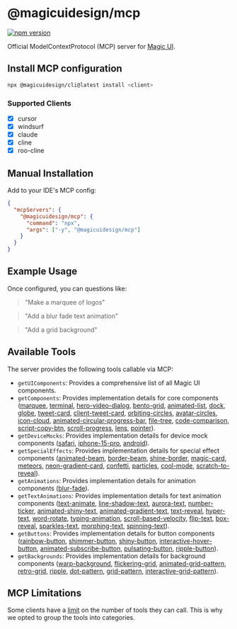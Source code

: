 # @magicuidesign/mcp

[![npm version](https://badge.fury.io/js/@magicuidesign%2Fmcp.svg?icon=si%3Anpm)](https://badge.fury.io/js/@magicuidesign%2Fmcp)

Official ModelContextProtocol (MCP) server for [Magic UI](https://magicui.design/).

## Install MCP configuration

```bash
npx @magicuidesign/cli@latest install <client>
```

### Supported Clients

- [x] cursor
- [x] windsurf
- [x] claude
- [x] cline
- [x] roo-cline

## Manual Installation

Add to your IDE's MCP config:

```json
{
  "mcpServers": {
    "@magicuidesign/mcp": {
      "command": "npx",
      "args": ["-y", "@magicuidesign/mcp"]
    }
  }
}
```

## Example Usage

Once configured, you can questions like:

> "Make a marquee of logos"

> "Add a blur fade text animation"

> "Add a grid background"

## Available Tools

The server provides the following tools callable via MCP:

- `getUIComponents`: Provides a comprehensive list of all Magic UI components.
- `getComponents`: Provides implementation details for core components ([marquee](https://magicui.design/docs/components/marquee), [terminal](https://magicui.design/docs/components/terminal), [hero-video-dialog](https://magicui.design/docs/components/hero-video-dialog), [bento-grid](https://magicui.design/docs/components/bento-grid), [animated-list](https://magicui.design/docs/components/animated-list), [dock](https://magicui.design/docs/components/dock), [globe](https://magicui.design/docs/components/globe), [tweet-card](https://magicui.design/docs/components/tweet-card), [client-tweet-card](https://magicui.design/docs/components/client-tweet-card), [orbiting-circles](https://magicui.design/docs/components/orbiting-circles), [avatar-circles](https://magicui.design/docs/components/avatar-circles), [icon-cloud](https://magicui.design/docs/components/icon-cloud), [animated-circular-progress-bar](https://magicui.design/docs/components/animated-circular-progress-bar), [file-tree](https://magicui.design/docs/components/file-tree), [code-comparison](https://magicui.design/docs/components/code-comparison), [script-copy-btn](https://magicui.design/docs/components/script-copy-btn), [scroll-progress](https://magicui.design/docs/components/scroll-progress), [lens](https://magicui.design/docs/components/lens), [pointer](https://magicui.design/docs/components/pointer)).
- `getDeviceMocks`: Provides implementation details for device mock components ([safari](https://magicui.design/docs/components/safari), [iphone-15-pro](https://magicui.design/docs/components/iphone-15-pro), [android](https://magicui.design/docs/components/android)).
- `getSpecialEffects`: Provides implementation details for special effect components ([animated-beam](https://magicui.design/docs/components/animated-beam), [border-beam](https://magicui.design/docs/components/border-beam), [shine-border](https://magicui.design/docs/components/shine-border), [magic-card](https://magicui.design/docs/components/magic-card), [meteors](https://magicui.design/docs/components/meteors), [neon-gradient-card](https://magicui.design/docs/components/neon-gradient-card), [confetti](https://magicui.design/docs/components/confetti), [particles](https://magicui.design/docs/components/particles), [cool-mode](https://magicui.design/docs/components/cool-mode), [scratch-to-reveal](https://magicui.design/docs/components/scratch-to-reveal)).
- `getAnimations`: Provides implementation details for animation components ([blur-fade](https://magicui.design/docs/components/blur-fade)).
- `getTextAnimations`: Provides implementation details for text animation components ([text-animate](https://magicui.design/docs/components/text-animate), [line-shadow-text](https://magicui.design/docs/components/line-shadow-text), [aurora-text](https://magicui.design/docs/components/aurora-text), [number-ticker](https://magicui.design/docs/components/number-ticker), [animated-shiny-text](https://magicui.design/docs/components/animated-shiny-text), [animated-gradient-text](https://magicui.design/docs/components/animated-gradient-text), [text-reveal](https://magicui.design/docs/components/text-reveal), [hyper-text](https://magicui.design/docs/components/hyper-text), [word-rotate](https://magicui.design/docs/components/word-rotate), [typing-animation](https://magicui.design/docs/components/typing-animation), [scroll-based-velocity](https://magicui.design/docs/components/scroll-based-velocity), [flip-text](https://magicui.design/docs/components/flip-text), [box-reveal](https://magicui.design/docs/components/box-reveal), [sparkles-text](https://magicui.design/docs/components/sparkles-text), [morphing-text](https://magicui.design/docs/components/morphing-text), [spinning-text](https://magicui.design/docs/components/spinning-text)).
- `getButtons`: Provides implementation details for button components ([rainbow-button](https://magicui.design/docs/components/rainbow-button), [shimmer-button](https://magicui.design/docs/components/shimmer-button), [shiny-button](https://magicui.design/docs/components/shiny-button), [interactive-hover-button](https://magicui.design/docs/components/interactive-hover-button), [animated-subscribe-button](https://magicui.design/docs/components/animated-subscribe-button), [pulsating-button](https://magicui.design/docs/components/pulsating-button), [ripple-button](https://magicui.design/docs/components/ripple-button)).
- `getBackgrounds`: Provides implementation details for background components ([warp-background](https://magicui.design/docs/components/warp-background), [flickering-grid](https://magicui.design/docs/components/flickering-grid), [animated-grid-pattern](https://magicui.design/docs/components/animated-grid-pattern), [retro-grid](https://magicui.design/docs/components/retro-grid), [ripple](https://magicui.design/docs/components/ripple), [dot-pattern](https://magicui.design/docs/components/dot-pattern), [grid-pattern](https://magicui.design/docs/components/grid-pattern), [interactive-grid-pattern](https://magicui.design/docs/components/interactive-grid-pattern)).

## MCP Limitations

Some clients have a [limit](https://docs.cursor.com/context/model-context-protocol#limitations) on the number of tools they can call. This is why we opted to group the tools into categories.
